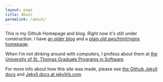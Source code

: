 ```yaml
---
layout: page
title: About
permalink: /about/
---
```


This is my Github Homepage and blog.  Right now it's still under
construction.  I have [an older
blog](https://abewrites.wordpress.com/) and a [plain old
aws/html/nginx homepage](https://abe.kazemzadeh.org).

When I'm not dinking around with computers, I profess about them at
[the University of St. Thomas Graduate Programs in
Software](https://www.stthomas.edu/gradsoftware/).

For more info about how this site was made, please see [the Github
Jekyll
docs](https://docs.github.com/en/free-pro-team@latest/github/working-with-github-pages/creating-a-github-pages-site-with-jekyll)
and [Jekyll docs at jekyllrb.com](https://jekyllrb.com/)

